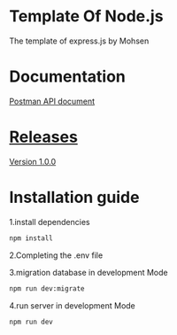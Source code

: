 # Template Of Node.js
The template of express.js by Mohsen

# Documentation
[Postman API document](https://www.postman.com/grey-sunset-663502/workspace/mohsen-template-api)

# [Releases](https://github.com/mohsen-ziadi/Template-of-Node.js/releases)
[Version 1.0.0](https://github.com/mohsen-ziadi/Template-of-Node.js/releases/tag/v1.0.0)

# Installation guide
1.install dependencies
```bash
npm install
```
2.Completing the .env file

3.migration database in development Mode
```bash
npm run dev:migrate
```
4.run server in development Mode
```bash
npm run dev
```



